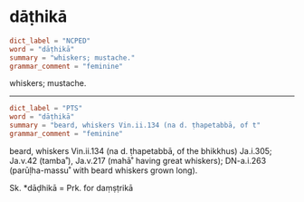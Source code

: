 # dāṭhikā

``` toml
dict_label = "NCPED"
word = "dāṭhikā"
summary = "whiskers; mustache."
grammar_comment = "feminine"
```

whiskers; mustache.

--------------------

``` toml
dict_label = "PTS"
word = "dāṭhikā"
summary = "beard, whiskers Vin.ii.134 (na d. ṭhapetabbā, of t"
grammar_comment = "feminine"
```

beard, whiskers Vin.ii.134 (na d. ṭhapetabbā, of the bhikkhus) Ja.i.305; Ja.v.42 (tamba˚), Ja.v.217 (mahā˚ having great whiskers); DN\-a.i.263 (parūḷha\-massu˚ with beard whiskers grown long).

Sk. \*dāḍhikā = Prk. for daṃṣṭrikā

